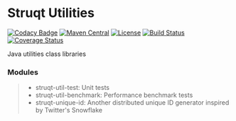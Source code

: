 # Struqt Utilities #

[![Codacy Badge](https://api.codacy.com/project/badge/Grade/acc264ee4a454d22b807deeca6712e6c)](https://app.codacy.com/app/wangkang/struqt-utilities?utm_source=github.com&utm_medium=referral&utm_content=struqt/struqt-utilities&utm_campaign=badger)
[![Maven Central](https://img.shields.io/maven-central/v/com.struqt/struqt-utilities.svg)](https://maven-badges.herokuapp.com/maven-central/com.struqt/struqt-utilities)
[![License](https://img.shields.io/github/license/struqt/struqt-utilities.svg)](https://raw.githubusercontent.com/struqt/struqt-utilities/master/LICENSE)
[![Build Status](https://travis-ci.org/struqt/struqt-utilities.svg?branch=master)](https://travis-ci.org/struqt/struqt-utilities)
[![Coverage Status](https://coveralls.io/repos/github/struqt/struqt-utilities/badge.svg?branch=master)](https://coveralls.io/github/struqt/struqt-utilities?branch=master)

Java utilities class libraries

### Modules ###

> * struqt-util-test: Unit tests
> * struqt-util-benchmark: Performance benchmark tests
> * struqt-unique-id: Another distributed unique ID generator inspired by Twitter's Snowflake
